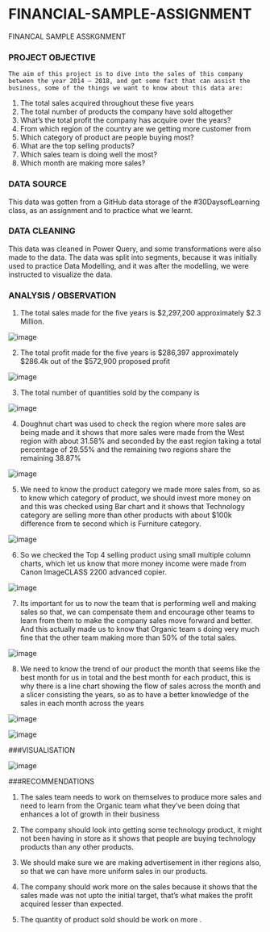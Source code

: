 # FINANCIAL-SAMPLE-ASSIGNMENT

FINANCAL SAMPLE ASSKGNMENT
### PROJECT OBJECTIVE
	The aim of this project is to dive into the sales of this company between the year 2014 – 2018, and get some fact that can assist the business, some of the things we want to know about this data are:
1.	The total sales acquired throughout these five years
2.	The total number of products the company have sold altogether
3.	What’s the total profit the company has acquire over the years?
4.	From which region of the country are we getting more customer from
5.	Which category of product are people buying most?
6.	What are the top selling products?
7.	Which sales team is doing well the most?
8.	Which month are making more sales?
### DATA SOURCE
This data was gotten from a GitHub data storage of the #30DaysofLearning class, as an assignment and to practice what we learnt.

### DATA CLEANING
This data was cleaned in Power Query, and some transformations were also made to the data.
The data was split into segments, because it was initially used to practice Data Modelling, and it was after the modelling, we were instructed to visualize the data.

 

### ANALYSIS / OBSERVATION
1.	The total sales made for the five years is $2,297,200 approximately $2.3 Million.

 ![image](https://user-images.githubusercontent.com/106377378/180289735-c701f0bf-9bcf-4c47-9052-57fddc637084.png)


2.	The total profit made for the five years is $286,397 approximately $286.4k out of the $572,900 proposed profit
 
![image](https://user-images.githubusercontent.com/106377378/180289666-f64e0508-5f32-4a36-a02e-29446c8474cc.png)


3.	The total number of quantities sold by the company is 

![image](https://user-images.githubusercontent.com/106377378/180289611-8272cb5e-0453-451d-8f2a-98ee983be1b8.png)
 

4.	Doughnut chart was used to check the region where more sales are being made and it shows that more sales were made from the West region with about 31.58% and seconded by the east region taking a total percentage of 29.55% and the remaining two regions share the remaining 38.87%
 
![image](https://user-images.githubusercontent.com/106377378/180289561-06620f7a-0f05-4666-a624-265988f11cdd.png)

 


5.	We need to know the product category we made more sales from, so as to know which category of  product, we should invest more money on and this was checked using Bar chart and it shows that Technology category are selling more than other products with about $100k difference from te second which is Furniture category.

![image](https://user-images.githubusercontent.com/106377378/180289515-440657b4-3be4-40fc-be04-7a4c587b372c.png)

 

6.	So we checked the Top 4 selling product using small multiple column charts, which let us know that more money income were made from Canon ImageCLASS 2200 advanced copier.

![image](https://user-images.githubusercontent.com/106377378/180289455-26109f54-7179-483a-9e3b-088b8ff20c1e.png)

 

7.	Its important for us to now the team that is performing well and making sales so that, we can compensate them and encourage other teams to learn from them to make the company sales move forward and better.
And this actually made us to know that Organic team s doing very much fine that the other team making more than 50% of the total sales.

![image](https://user-images.githubusercontent.com/106377378/180289320-b14df619-3f7f-40df-a7a4-08dd56786c7d.png)


 8.	We need to know the trend of our product the month that seems like the best month for us in total and the best month for each product, this is  why there is a line chart showing the flow of sales across the month  and a slicer consisting the years, so as to have a better knowledge of the sales in each month across the years

 ![image](https://user-images.githubusercontent.com/106377378/180289202-10812975-f04e-4265-8c7d-8178a20c9122.png)


![image](https://user-images.githubusercontent.com/106377378/180289263-ac8ff261-e92e-42c3-9f52-a52375a655bc.png)



 



###VISUALISATION


![image](https://user-images.githubusercontent.com/106377378/180289117-6f0eb769-66d2-4107-a53e-e0671343bf7f.png)

 

###RECOMMENDATIONS
1.	The sales team needs to work on themselves to produce more sales and need to learn from the Organic team what they’ve been doing that enhances a lot of growth in their business 

2.	The company should look into getting some technology product, it might not been having in store as it shows that people are buying technology products than any other products.


3.	We should make sure we are making advertisement in ither regions also, so that we can have more uniform sales in our products.

4.	The company should work more on the sales because it shows that the sales made was not upto the initial target, that’s what makes the profit acquired lesser than expected.

5.	The quantity of product sold should be work on more .
